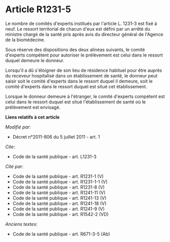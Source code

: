 # Article R1231-5

Le nombre de comités d'experts institués par l'article L. 1231-3 est fixé à neuf. Le ressort territorial de chacun d'eux est
défini par un arrêté du ministre chargé de la santé pris après avis du directeur général de l'Agence de la biomédecine. 

Sous réserve des dispositions des deux alinéas suivants, le comité d'experts compétent pour autoriser le prélèvement est
celui dans le ressort duquel demeure le donneur. 

Lorsqu'il a dû s'éloigner de son lieu de résidence habituel pour être auprès du receveur hospitalisé dans un établissement de
santé, le donneur peut saisir soit le comité d'experts dans le ressort duquel il demeure, soit le comité d'experts dans le
ressort duquel est situé cet établissement. 

Lorsque le donneur demeure à l'étranger, le comité d'experts compétent est celui dans le ressort duquel est situé
l'établissement de santé où le prélèvement est envisagé.

**Liens relatifs à cet article**

_Modifié par_:

  - Décret n°2011-806 du 5 juillet 2011 - art. 1

_Cite_:

  - Code de la santé publique - art. L1231-3

_Cité par_:

  - Code de la santé publique - art. R1231-1 (V)
  - Code de la santé publique - art. R1231-1-1 (V)
  - Code de la santé publique - art. R1231-8 (V)
  - Code de la santé publique - art. R1241-11 (V)
  - Code de la santé publique - art. R1241-13 (V)
  - Code de la santé publique - art. R1241-18 (V)
  - Code de la santé publique - art. R1241-9 (V)
  - Code de la santé publique - art. R1542-2 (VD)

_Anciens textes_:

  - Code de la santé publique - art. R671-3-5 (Ab)
